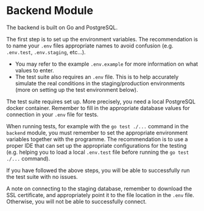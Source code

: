 # Backend Module

The backend is built on Go and PostgreSQL.

The first step is to set up the environment variables. The recommendation is to name your `.env` files appropriate names
to avoid confusion (e.g. `.env.test`, `.env.staging`, etc...).

- You may refer to the example `.env.example` for more information on what values to enter.
- The test suite also requires an `.env` file. This is to help accurately simulate the real conditions in the
  staging/production environments (more on setting up the test environment below).

The test suite requires set up. More precisely, you need a local PostgreSQL docker container. Remember to fill in the
appropriate database values for connection in your `.env` file for tests.

When running tests, for example with the `go test ./...` command in the `backend` module, you must remember to set the
appropriate environment variables together with the programme. The recommendation is to use a proper IDE that can set up
the appropriate configurations for the testing (e.g. helping you to load a local `.env.test` file before running the 
`go test ./...` command).

If you have followed the above steps, you will be able to successfully run the test suite with no issues.

A note on connecting to the staging database, remember to download the SSL certificate, and appropriately point it to
the file location in the `.env` file. Otherwise, you will not be able to successfully connect.